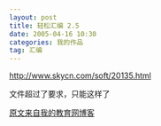 ```yaml
---
layout: post
title: 轻松汇编 2.5
date: 2005-04-16 10:30
categories: 我的作品
tag: 汇编
---
```


http://www.skycn.com/soft/20135.html
 
文件超过了要求，只能这样了

[原文来自我的教育网博客][原文来自我的教育网博客]

[原文来自我的教育网博客]:http://teacher.edu.cn/pc/article/200504/333798.html
